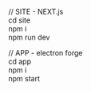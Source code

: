 // SITE - NEXT.js
<br>
cd site 
<br>
npm i
<br>
npm run dev


// APP - electron forge
<br>
cd app 
<br>
npm i
<br>
npm start

